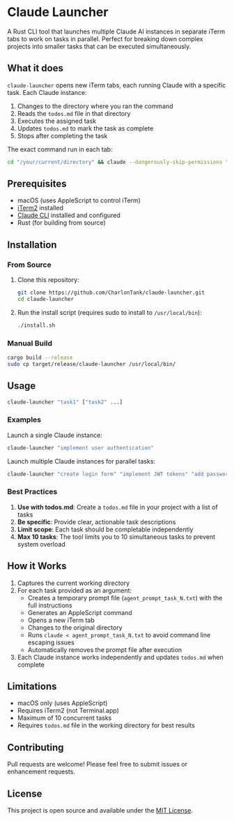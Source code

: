 # Claude Launcher

A Rust CLI tool that launches multiple Claude AI instances in separate iTerm tabs to work on tasks in parallel. Perfect for breaking down complex projects into smaller tasks that can be executed simultaneously.

## What it does

`claude-launcher` opens new iTerm tabs, each running Claude with a specific task. Each Claude instance:

1. Changes to the directory where you ran the command
2. Reads the `todos.md` file in that directory
3. Executes the assigned task
4. Updates `todos.md` to mark the task as complete
5. Stops after completing the task

The exact command run in each tab:
```bash
cd "/your/current/directory" && claude --dangerously-skip-permissions "look in todos.md, [your task], ONCE YOUR DONE, update todos.md to mark you task as done, thank you for your service, YOU STOP HERE"
```

## Prerequisites

- macOS (uses AppleScript to control iTerm)
- [iTerm2](https://iterm2.com/) installed
- [Claude CLI](https://claude.ai/code) installed and configured
- Rust (for building from source)

## Installation

### From Source

1. Clone this repository:
   ```bash
   git clone https://github.com/CharlonTank/claude-launcher.git
   cd claude-launcher
   ```

2. Run the install script (requires sudo to install to `/usr/local/bin`):
   ```bash
   ./install.sh
   ```

### Manual Build

```bash
cargo build --release
sudo cp target/release/claude-launcher /usr/local/bin/
```

## Usage

```bash
claude-launcher "task1" ["task2" ...] 
```

### Examples

Launch a single Claude instance:
```bash
claude-launcher "implement user authentication"
```

Launch multiple Claude instances for parallel tasks:
```bash
claude-launcher "create login form" "implement JWT tokens" "add password hashing" "write auth tests"
```

### Best Practices

1. **Use with todos.md**: Create a `todos.md` file in your project with a list of tasks
2. **Be specific**: Provide clear, actionable task descriptions
3. **Limit scope**: Each task should be completable independently
4. **Max 10 tasks**: The tool limits you to 10 simultaneous tasks to prevent system overload

## How it Works

1. Captures the current working directory
2. For each task provided as an argument:
   - Creates a temporary prompt file (`agent_prompt_task_N.txt`) with the full instructions
   - Generates an AppleScript command
   - Opens a new iTerm tab
   - Changes to the original directory
   - Runs `claude < agent_prompt_task_N.txt` to avoid command line escaping issues
   - Automatically removes the prompt file after execution
3. Each Claude instance works independently and updates `todos.md` when complete

## Limitations

- macOS only (uses AppleScript)
- Requires iTerm2 (not Terminal.app)
- Maximum of 10 concurrent tasks
- Requires `todos.md` file in the working directory for best results

## Contributing

Pull requests are welcome! Please feel free to submit issues or enhancement requests.

## License

This project is open source and available under the [MIT License](LICENSE).